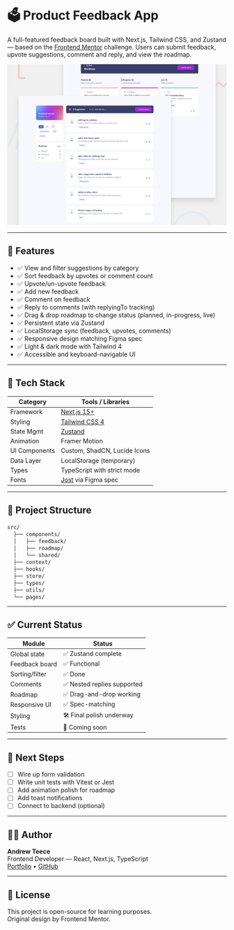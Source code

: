 # 🗳️ Product Feedback App

A full-featured feedback board built with Next.js, Tailwind CSS, and Zustand — based on the [Frontend Mentor](https://www.frontendmentor.io/challenges/product-feedback-app-wv1gJVtYb) challenge. Users can submit feedback, upvote suggestions, comment and reply, and view the roadmap.

![Product Feedback App Preview](./public/preview.jpg)

---

## 🚀 Features

- ✅ View and filter suggestions by category
- ✅ Sort feedback by upvotes or comment count
- ✅ Upvote/un-upvote feedback
- ✅ Add new feedback
- ✅ Comment on feedback
- ✅ Reply to comments (with replyingTo tracking)
- ✅ Drag & drop roadmap to change status (planned, in-progress, live)
- ✅ Persistent state via Zustand
- ✅ LocalStorage sync (feedback, upvotes, comments)
- ✅ Responsive design matching Figma spec
- ✅ Light & dark mode with Tailwind 4
- ✅ Accessible and keyboard-navigable UI

---

## 🧱 Tech Stack

| Category       | Tools / Libraries                        |
|----------------|-------------------------------------------|
| Framework      | [Next.js 15+](https://nextjs.org)         |
| Styling        | [Tailwind CSS 4](https://tailwindcss.com) |
| State Mgmt     | [Zustand](https://zustand-demo.pmnd.rs/)  |
| Animation      | Framer Motion                             |
| UI Components  | Custom, ShadCN, Lucide Icons              |
| Data Layer     | LocalStorage (temporary)                  |
| Types          | TypeScript with strict mode               |
| Fonts          | [Jost](https://fonts.google.com/specimen/Jost) via Figma spec |

---

## 📁 Project Structure

```
src/
  ├── components/
  │   ├── feedback/
  │   ├── roadmap/
  │   └── shared/
  ├── context/
  ├── hooks/
  ├── store/
  ├── types/
  ├── utils/
  └── pages/
```

---

## ✅ Current Status

| Module         | Status         |
|----------------|----------------|
| Global state   | ✅ Zustand complete |
| Feedback board | ✅ Functional |
| Sorting/filter | ✅ Done       |
| Comments       | ✅ Nested replies supported |
| Roadmap        | ✅ Drag-and-drop working |
| Responsive UI  | ✅ Spec-matching |
| Styling        | 🛠️ Final polish underway |
| Tests          | 🚧 Coming soon |

---

## 🧠 Next Steps

- [ ] Wire up form validation
- [ ] Write unit tests with Vitest or Jest
- [ ] Add animation polish for roadmap
- [ ] Add toast notifications
- [ ] Connect to backend (optional)

---

## 🧑‍💻 Author

**Andrew Teece**  
Frontend Developer — React, Next.js, TypeScript  
[Portfolio](https://andrewteece.com) • [GitHub](https://github.com/andrewteece)

---

## 📄 License

This project is open-source for learning purposes.  
Original design by Frontend Mentor.
